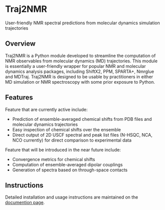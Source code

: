 # Traj2NMR

User-friendly NMR spectral predictions from molecular dynamics simulation trajectories


## Overview

Traj2NMR is a Python module developed to streamline the computation of NMR observables from molecular dynamics (MD) trajectories. This module is essentially a user-friendly wrapper for popular NMR and molecular dynamics analysis packages, including ShiftX2, PPM, SPARTA+, Nmrglue and MDTraj. Traj2NMR is designed to be usable by practitioners in either MD simulation or NMR spectroscopy with some prior exposure to Python.


## Features

Feature that are currently active include:

* Prediction of ensemble-averaged chemical shifts from PDB files and molecular dynamics trajectories
* Easy inspection of chemical shifts over the ensemble
* Direct output of 2D USCF spectral and peak list files (N-HSQC, NCA, NCO currently) for direct comparison to experimental data

Feature that will be introduced in the near future include:

* Convergence metrics for chemical shifts
* Computation of ensemble-averaged dipolar couplings
* Generation of spectra based on through-space contacts


## Instructions

Detailed installation and usage instructions are maintained on the [documention page](https://weberdak.github.io/traj2nmr/).

